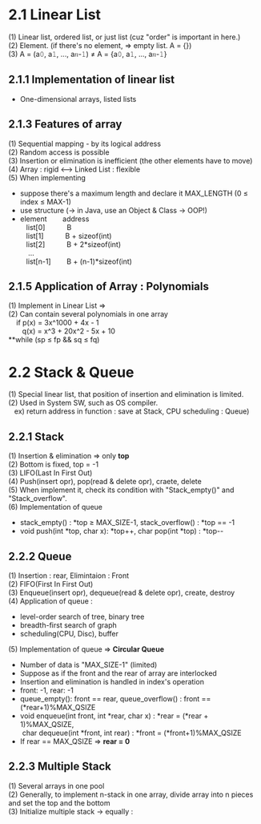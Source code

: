 2.1 Linear List
================================
(1) Linear list, ordered list, or just list (cuz "order" is important in here.)  
(2) Element. (if there's no element, => empty list. A = {})  
(3) A = (a𝟶, a𝟷, ..., a𝑛-𝟷) ≠ A = {a𝟶, a𝟷, ..., a𝑛-𝟷}  

2.1.1 Implementation of linear list
--------------------------------
* One-dimensional arrays, listed lists  

2.1.3 Features of **array**  
--------------------------
(1) Sequential mapping - by its logical address  
(2) Random access is possible  
(3) Insertion or elimination is inefficient (the other elements have to move)  
(4) Array : rigid ⟷ Linked List : flexible  
(5) When implementing  
- suppose there's a maximum length and declare it MAX_LENGTH (0 ≤ index ≤ MAX-1)  
- use structure (-> in Java, use an Object & Class -> OOP!)  
- element &nbsp;&nbsp;&nbsp;&nbsp;&nbsp;&nbsp; address  
&nbsp;&nbsp;&nbsp;list[0]  &nbsp;&nbsp;&nbsp;&nbsp;&nbsp;&nbsp;&nbsp;&nbsp;&nbsp; B   
&nbsp;&nbsp;&nbsp;list[1]  &nbsp;&nbsp;&nbsp;&nbsp;&nbsp;&nbsp;&nbsp;&nbsp;&nbsp; B + sizeof(int)  
&nbsp;&nbsp;&nbsp;list[2]  &nbsp;&nbsp;&nbsp;&nbsp;&nbsp;&nbsp;&nbsp;&nbsp;&nbsp; B + 2*sizeof(int)  
&nbsp;&nbsp;&nbsp; ...  
&nbsp;&nbsp;&nbsp;list[n-1]  &nbsp;&nbsp;&nbsp;&nbsp;&nbsp;&nbsp; B + (n-1)*sizeof(int)  

2.1.5 Application of Array : Polynomials  
--------
(1) Implement in Linear List =>  
(2) Can contain several polynomials in one array  
&nbsp;&nbsp;&nbsp; if p(x) = 3x^1000 + 4x - 1  
&nbsp;&nbsp;&nbsp;&nbsp;&nbsp;&nbsp;&nbsp;q(x) = x^3 + 20x^2 - 5x + 10  
**while (sp ≤ fp && sq ≤ fq)  

2.2 Stack & Queue  
====
(1) Special linear list, that position of insertion and elimination is limited.  
(2) Used in System SW, such as OS compiler.  
&nbsp;&nbsp;&nbsp;ex) return address in function : save at Stack, CPU scheduling : Queue)  

2.2.1 Stack 
----
(1) Insertion & elimination => only **top**  
(2) Bottom is fixed, top = -1  
(3) LIFO(Last In First Out)  
(4) Push(insert opr), pop(read & delete opr), craete, delete  
(5) When implement it, check its condition with "Stack_empty()" and "Stack_overflow".  
(6) Implementation of queue  
* stack_empty() : *top ≥ MAX_SIZE-1, stack_overflow() : *top == -1  
* void push(int *top, char x): *top++, char pop(int *top) : *top--  

2.2.2 Queue 
---
(1) Insertion : rear, Elimintaion : Front  
(2) FIFO(First In First Out)  
(3) Enqueue(insert opr), dequeue(read & delete opr), create, destroy  
(4) Application of queue :  
* level-order search of tree, binary tree  
* breadth-first search of graph  
* scheduling(CPU, Disc), buffer  

(5) Implementation of queue => **Circular Queue**  
* Number of data is "MAX_SIZE-1" (limited)  
* Suppose as if the front and the rear of array are interlocked  
* Insertion and elimination is handled in index's operation  
* front: -1, rear: -1  
* queue_empty(): front == rear, queue_overflow() : front == (*rear+1)%MAX_QSIZE  
* void enqueue(int front, int *rear, char x) : *rear = (*rear + 1)%MAX_QSIZE,  
&nbsp;char dequeue(int *front, int rear) : *front = (*front+1)%MAX_QSIZE  
* If rear == MAX_QSIZE => **rear = 0**  

2.2.3 Multiple Stack 
---
(1) Several arrays in one pool  
(2) Generally, to implement n-stack in one array, divide array into n pieces and set the top and the bottom  
(3) Initialize multiple stack -> equally :  

